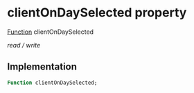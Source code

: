 


# clientOnDaySelected property






[Function](https://api.flutter.dev/flutter/dart-core/Function-class.html) clientOnDaySelected
  
_read / write_






## Implementation

```dart
Function clientOnDaySelected;


```







